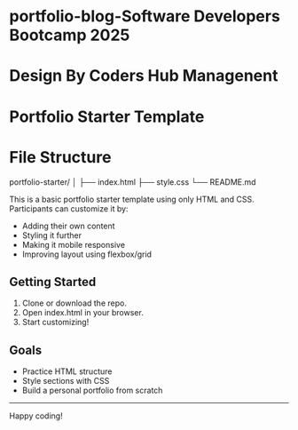 # portfolio-blog-Software Developers Bootcamp 2025

# Design By Coders Hub Managenent
# Portfolio Starter Template
# File Structure
portfolio-starter/
│
├── index.html
├── style.css
└── README.md

This is a basic portfolio starter template using only HTML and CSS. Participants can customize it by:

- Adding their own content
- Styling it further
- Making it mobile responsive
- Improving layout using flexbox/grid

## Getting Started

1. Clone or download the repo.
2. Open index.html in your browser.
3. Start customizing!

## Goals

- Practice HTML structure
- Style sections with CSS
- Build a personal portfolio from scratch

---

Happy coding!
